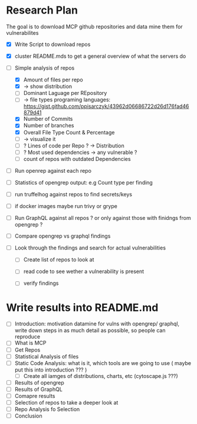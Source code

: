 # Research Plan
The goal is to download MCP github repositories and data mine them for vulnerabilites 

- [X] Write Script to download repos
- [X] cluster README.mds to get a general overview of what the servers do
- [ ] Simple analysis of repos
    - [X] Amount of files per repo 
    - [X] -> show distribution
    - [ ] Dominant Laguage per REpository
    - [ ] -> file types programing languages: https://gist.github.com/ppisarczyk/43962d06686722d26d176fad46879d41
    - [X] Number of Commits
    - [X] Number of branches
    - [X] Overall File Type Count & Percentage
    - [ ] -> visualize it
    - [ ] ? Lines of code per Repo ? -> Distribution
    - [ ] ? Most used dependencies -> any vulnerable ?
    - [ ] count of repos with outdated Dependencies
- [ ] Run openrep against each repo
- [ ] Statistics of opengrep output: e.g Count type per finding
- [ ] run truffelhog against repos to find secrets/keys
- [ ] if docker images maybe run trivy or grype
- [ ] Run GraphQL against all repos ? or only against those with finidngs from opengrep ?
- [ ] Compare opengrep vs graphql findings

- [ ] Look through the findings and search for actual vulnerabilities
    - [ ] Create list of repos to look at
    - [ ] read code to see wether a vulnerability is present
    - [ ] verify findings


# Write results into README.md
- [ ] Introduction: motivation datamine for vulns with opengrep/ graphql, write down steps in as much detail as possible, so people can reproduce
- [ ] What is MCP
- [ ] Get Repos
- [ ] Statistical Analysis of files
- [ ] Static Code Analysis: what is it, which tools are we going to use ( maybe put this into introduction ??? )
    - [ ] Create all iamges of distributions, charts, etc (cytoscape.js ???)
- [ ] Results of opengrep
- [ ] Results of GraphQL
- [ ] Comapre results
- [ ] Selection of repos to take a deeper look at
- [ ] Repo Analysis fo Selection
- [ ] Conclusion